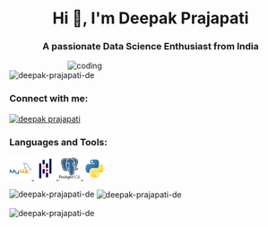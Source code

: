 <h1 align="center">Hi 👋, I'm Deepak Prajapati</h1>
<h3 align="center">A passionate Data Science Enthusiast from India</h3>

<img align="right" alt="coding" width="400" src="https://camo.githubusercontent.com/c1dcb74cc1c1835b1d716f5051499a2814c683c806b15f04b0eba492863703e9/68747470733a2f2f63646e2e6472696262626c652e636f6d2f75736572732f3733303730332f73637265656e73686f74732f363538313234332f6176656e746f2e676966">

<p align="left"> <img src="https://komarev.com/ghpvc/?username=deepak-prajapati-de&label=Profile%20views&color=0e75b6&style=flat" alt="deepak-prajapati-de" /> </p>

<h3 align="left">Connect with me:</h3>
<p align="left">
<a href="https://linkedin.com/in/deepak prajapati" target="blank"><img align="center" src="https://raw.githubusercontent.com/rahuldkjain/github-profile-readme-generator/master/src/images/icons/Social/linked-in-alt.svg" alt="deepak prajapati" height="30" width="40" /></a>
</p>

<h3 align="left">Languages and Tools:</h3>
<p align="left"> <a href="https://www.mysql.com/" target="_blank" rel="noreferrer"> <img src="https://raw.githubusercontent.com/devicons/devicon/master/icons/mysql/mysql-original-wordmark.svg" alt="mysql" width="40" height="40"/> </a> <a href="https://pandas.pydata.org/" target="_blank" rel="noreferrer"> <img src="https://raw.githubusercontent.com/devicons/devicon/2ae2a900d2f041da66e950e4d48052658d850630/icons/pandas/pandas-original.svg" alt="pandas" width="40" height="40"/> </a> <a href="https://www.postgresql.org" target="_blank" rel="noreferrer"> <img src="https://raw.githubusercontent.com/devicons/devicon/master/icons/postgresql/postgresql-original-wordmark.svg" alt="postgresql" width="40" height="40"/> </a> <a href="https://www.python.org" target="_blank" rel="noreferrer"> <img src="https://raw.githubusercontent.com/devicons/devicon/master/icons/python/python-original.svg" alt="python" width="40" height="40"/> </a> </p>

<p><img align="left" src="https://github-readme-stats.vercel.app/api/top-langs?username=deepak-prajapati-de&show_icons=true&locale=en&layout=compact" alt="deepak-prajapati-de" /></p>

<p>&nbsp;<img align="center" src="https://github-readme-stats.vercel.app/api?username=deepak-prajapati-de&show_icons=true&locale=en" alt="deepak-prajapati-de" /></p>

<p><img align="center" src="https://github-readme-streak-stats.herokuapp.com/?user=deepak-prajapati-de&" alt="deepak-prajapati-de" /></p>

